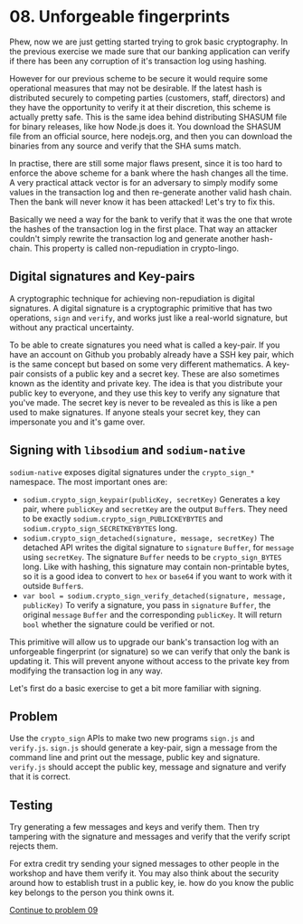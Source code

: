 # 08. Unforgeable fingerprints


Phew, now we are just getting started trying to grok basic cryptography.
In the previous exercise we made sure that our banking application can verify
if there has been any corruption of it's transaction log using hashing.

However for our previous scheme to be secure it would require some operational
measures that may not be desirable. If the latest hash is distributed securely
to competing parties (customers, staff, directors) and they have the opportunity
to verify it at their discretion, this scheme is actually pretty safe. This is
the same idea behind distributing SHASUM file for binary releases, like how
Node.js does it. You download the SHASUM file from an official source, here
nodejs.org, and then you can download the binaries from any source and verify
that the SHA sums match.

In practise, there are still some major flaws present, since it is too hard to
enforce the above scheme for a bank where the hash changes all the time.
A very practical attack vector is for an adversary to simply modify some values
in the transaction log and then re-generate another valid hash chain. Then the
bank will never know it has been attacked! Let's try to fix this.

Basically we need a way for the bank to verify that it was the one that wrote
the hashes of the transaction log in the first place. That way an attacker
couldn't simply rewrite the transaction log and generate another hash-chain.
This property is called non-repudiation in crypto-lingo.

## Digital signatures and Key-pairs

A cryptographic technique for achieving non-repudiation is digital signatures.
A digital signature is a cryptographic primitive that has two operations, `sign`
and `verify`, and works just like a real-world signature, but without any
practical uncertainty.

To be able to create signatures you need what is called a key-pair. If you have
an account on Github you probably already have a SSH key pair, which is the same
concept but based on some very different mathematics. A key-pair consists of a
public key and a secret key. These are also sometimes known as the identity and
private key. The idea is that you distribute your public key to everyone, and
they use this key to verify any signature that you've made. The secret key is
never to be revealed as this is like a pen used to make signatures. If anyone
steals your secret key, they can impersonate you and it's game over.

## Signing with `libsodium` and `sodium-native`

`sodium-native` exposes digital signatures under the `crypto_sign_*` namespace.
The most important ones are:

* `sodium.crypto_sign_keypair(publicKey, secretKey)`
  Generates a key pair, where `publicKey` and `secretKey` are the output
  `Buffer`s. They need to be exactly `sodium.crypto_sign_PUBLICKEYBYTES` and
  `sodium.crypto_sign_SECRETKEYBYTES` long.
* `sodium.crypto_sign_detached(signature, message, secretKey)`
  The detached API writes the digital signature to `signature` `Buffer`, for
  `message` using `secretKey`. The signature `Buffer` needs to be
  `crypto_sign_BYTES` long. Like with hashing, this signature may contain
  non-printable bytes, so it is a good idea to convert to `hex` or `base64` if
  you want to work with it outside `Buffer`s.
* `var bool = sodium.crypto_sign_verify_detached(signature, message, publicKey)`
  To verify a signature, you pass in `signature` `Buffer`, the original
  `message` `Buffer` and the corresponding `publicKey`. It will return `bool`
  whether the signature could be verified or not.

This primitive will allow us to upgrade our bank's transaction log with an
unforgeable fingerprint (or signature) so we can verify that only the bank is
updating it. This will prevent anyone without access to the private key from
modifying the transaction log in any way.

Let's first do a basic exercise to get a bit more familiar with signing.

## Problem

Use the `crypto_sign` APIs to make two new programs `sign.js` and `verify.js`.
`sign.js` should generate a key-pair, sign a message from the command line and
print out the message, public key and signature. `verify.js` should accept the
public key, message and signature and verify that it is correct.

## Testing

Try generating a few messages and keys and verify them. Then try tampering with
the signature and messages and verify that the verify script rejects them.

For extra credit try sending your signed messages to other people in the
workshop and have them verify it. You may also think about the security around
how to establish trust in a public key, ie. how do you know the public key
belongs to the person you think owns it.

[Continue to problem 09](09.md)
